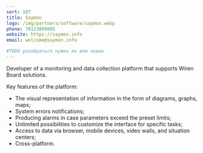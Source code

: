 ```yaml
---
sort: 107
title: Saymon
logo: /img/partners/software/saymon.webp
phone: 78123099885
website: https://saymon.info
email: welcome@saymon.info

#TODO разобраться нужно их или новых
---
```


Developer of a monitoring and data collection platform that supports Wiren Board solutions.


Key features of the platform:
* The visual representation of information in the form of diagrams, graphs, maps;
* System errors notifications;
* Producing alarms in case parameters exceed the preset limits;
* Unlimited possibilities to customize the interface for specific tasks;
* Access to data via browser, mobile devices, video walls, and situation centers;
* Cross-platform.
